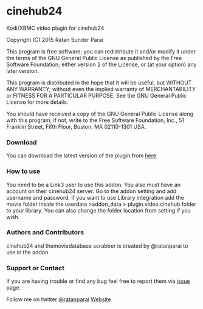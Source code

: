 # cinehub24
Kodi/XBMC video plugin for cinehub24


Copyright (C) 2015  Ratan Sunder Parai

This program is free software; you can redistribute it and/or modify
it under the terms of the GNU General Public License as published by
the Free Software Foundation; either version 2 of the License, or
(at your option) any later version.

This program is distributed in the hope that it will be useful,
but WITHOUT ANY WARRANTY; without even the implied warranty of
MERCHANTABILITY or FITNESS FOR A PARTICULAR PURPOSE.  See the
GNU General Public License for more details.

You should have received a copy of the GNU General Public License along
with this program; if not, write to the Free Software Foundation, Inc.,
51 Franklin Street, Fifth Floor, Boston, MA 02110-1301 USA.

### Download
You can download the latest version of the plugin from [here](https://github.com/ratanparai/cinehub24/releases)

### How to use
You need to be a Link3 user to use this addon. You also must have an account on their cinehub24 server. Go to the addon setting and add username and password. If you want to use Library integration add the movie folder inside the userdata >addon_data > plugin.video.cinehub folder to your library. You can also change the folder location from setting if you wish. 

### Authors and Contributors
cinehub24 and themoviedatabase scrabber is created by @ratanparai to use in the addon. 

### Support or Contact
If you are having trouble or find any bug feel free to report them via [issue](https://github.com/ratanparai/cinehub24/issues) page. 

Follow me on twitter [@ratanparai](http://twitter.com/ratanparai)
[Website](http://ratanparai.github.io/cinehub24/)